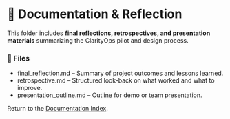# 🧾 Documentation & Reflection

This folder includes **final reflections, retrospectives, and presentation materials** summarizing the ClarityOps pilot and design process.


### 🔗 Files
- final_reflection.md – Summary of project outcomes and lessons learned.  
- retrospective.md – Structured look-back on what worked and what to improve.  
- presentation_outline.md – Outline for demo or team presentation.

Return to the [Documentation Index](../README.md).
